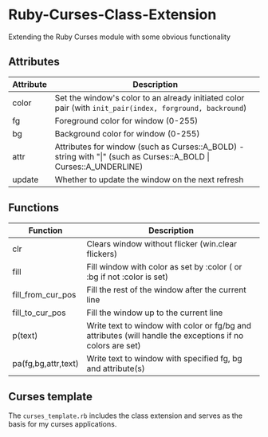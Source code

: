 # Ruby-Curses-Class-Extension
Extending the Ruby Curses module with some obvious functionality

## Attributes
Attribute           | Description
--------------------|--------------------------------------------------------
color               | Set the window's color to an already initiated color pair (with `init_pair(index, forground, backround`)
fg                  | Foreground color for window (0-255)
bg                  | Background color for window (0-255)
attr                | Attributes for window (such as Curses::A_BOLD) - string with "\|" (such as Curses::A_BOLD \| Curses::A_UNDERLINE)
update				| Whether to update the window on the next refresh

## Functions
Function            | Description
--------------------|--------------------------------------------------------
clr                 | Clears window without flicker (win.clear flickers)
fill                | Fill window with color as set by :color ( or :bg if not :color is set)
fill_from_cur_pos   | Fill the rest of the window after the current line
fill_to_cur_pos     | Fill the window up to the current line
p(text)             | Write text to window with color or fg/bg and attributes (will handle the exceptions if no colors are set)
pa(fg,bg,attr,text) | Write text to window with specified fg, bg and attribute(s)

## Curses template
The `curses_template.rb` includes the class extension and serves as the basis for my curses applications.
